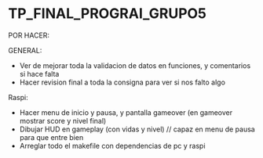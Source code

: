 # TP_FINAL_PROGRAI_GRUPO5

POR HACER:


GENERAL:
- Ver de mejorar toda la validacion de datos en funciones, y comentarios si hace falta
- Hacer revision final a toda la consigna para ver si nos falto algo

Raspi:
- Hacer menu de inicio y pausa, y pantalla gameover (en gameover mostrar score y nivel final)
- Dibujar HUD en gameplay (con vidas y nivel) // capaz en menu de pausa para que entre bien 
- Arreglar todo el makefile con dependencias de pc y raspi
